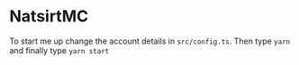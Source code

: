 # NatsirtMC

To start me up change the account details in `src/config.ts`.
Then type `yarn` and finally type `yarn start`
